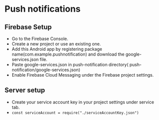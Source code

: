 # Push notifications

## Firebase Setup
- Go to the Firebase Console.
- Create a new project or use an existing one.
- Add this Android app by registering  package name(com.example.pushnotification) and download the google-services.json file.
- Paste  google-services.json in push-notification directory( push-notification/google-services.json)
- Enable Firebase Cloud Messaging under the Firebase project settings.

## Server setup
- Create your service account key in your project settings under service tab.
- `const serviceAccount = require("./serviceAccountKey.json")`



